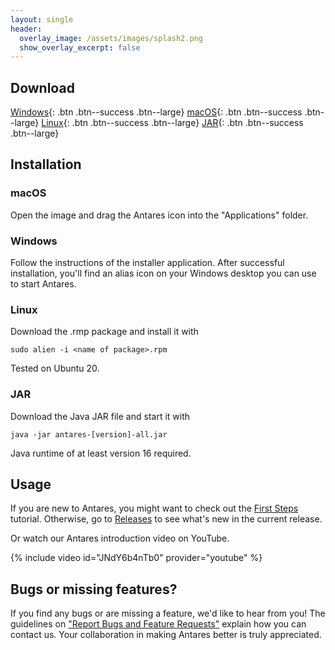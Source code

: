 ```yaml
---
layout: single
header:
  overlay_image: /assets/images/splash2.png
  show_overlay_excerpt: false
---
```


## Download

[Windows](https://github.com/flandreas/antares/releases/download/v1.28.0/Antares-1.28.0.msi){: .btn .btn--success .btn--large}
[macOS](https://github.com/flandreas/antares/releases/download/v1.28.0/Antares-1.28.0.dmg){: .btn .btn--success .btn--large}
[Linux](https://github.com/flandreas/antares/releases/download/v1.28.0/antares-1.28.0-1.x86_64.rpm){: .btn .btn--success .btn--large}
[JAR](https://github.com/flandreas/antares/releases/download/v1.28.0/antares-1.28.0.jar){: .btn .btn--success .btn--large}

## Installation

### macOS

Open the image and drag the Antares icon into the "Applications" folder.

### Windows

Follow the instructions of the installer application. After successful installation, you'll find an alias icon on your Windows desktop you can use to start Antares.

### Linux

Download the .rmp package and install it with

`sudo alien -i <name of package>.rpm`

Tested on Ubuntu 20.

### JAR

Download the Java JAR file and start it with

`java -jar antares-[version]-all.jar`

Java runtime of at least version 16 required. 

## Usage

If you are new to Antares, you might want to check out the [First Steps](/user-manual/english/first-steps/first-steps) tutorial. Otherwise, go to [Releases](/docs/releases/releases/) to see what's new in the current release.

Or watch our Antares introduction video on YouTube.

{% include video id="JNdY6b4nTb0" provider="youtube" %}

## Bugs or missing features?

If you find any bugs or are missing a feature, we'd like to hear from you! The guidelines on ["Report Bugs and Feature Requests"](/docs/issues/) explain how you can contact us. Your collaboration in making Antares better is truly appreciated.
